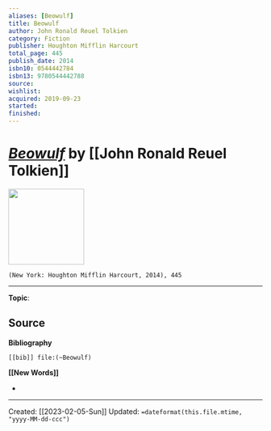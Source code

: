 ```yaml
---
aliases: [Beowulf]
title: Beowulf
author: John Ronald Reuel Tolkien
category: Fiction
publisher: Houghton Mifflin Harcourt
total_page: 445
publish_date: 2014
isbn10: 0544442784
isbn13: 9780544442788
source: 
wishlist: 
acquired: 2019-09-23
started: 
finished: 
---
```

# *[Beowulf]()* by [[John Ronald Reuel Tolkien]]

<img src="http://books.google.com/books/content?id=uEOfAwAAQBAJ&printsec=frontcover&img=1&zoom=1&edge=curl&source=gbs_api" width=150>

`(New York: Houghton Mifflin Harcourt, 2014), 445`



--- 
**Topic**: 

**Source**
- 

**Bibliography**

```query
[[bib]] file:(~Beowulf)
```
 

**[[New Words]]**

- 

---
Created: [[2023-02-05-Sun]]
Updated: `=dateformat(this.file.mtime, "yyyy-MM-dd-ccc")`